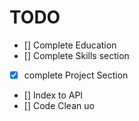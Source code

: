 # TODO

- [] Complete Education
- [] Complete Skills section
- [x] complete Project Section
- [] Index to API
- [] Code Clean uo
